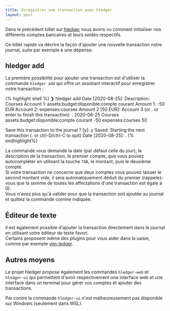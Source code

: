 ```yaml
---
title: Enregistrer une transaction avec hledger
layout: post
---
```


Dans le précédent billet sur [hledger](https://hledger.org) nous avons vu comment initialiser nos différents comptes 
bancaires et leurs soldes respectifs.

Ce billet rapide va décrire la façon d'ajouter une nouvelle transaction notre journal, suite par exemple à une dépense.

## hledger add

La première possibilité pour ajouter une transaction est d'utiliser la commande `hledger add` qui offre un assistant 
interactif pour enregistrer notre transaction :

{% highlight shell %}
❯ hledger add
Date [2020-08-25]:
Description: Courses
Account 1: assets:budget:disponible:compte courant
Amount  1: -50 EUR
Account 2: expenses:courses
Amount  2 [50 EUR]:
Account 3 (or . or enter to finish this transaction): .
2020-08-25 Courses
    assets:budget:disponible:compte courant             -50
    expenses:courses                                     50

Save this transaction to the journal ? [y]: y
Saved.
Starting the next transaction (. or ctrl-D/ctrl-C to quit)
Date [2020-08-25]: .
{% endhighlight%}

La commande vous demande la date (par défaut celle du jour), la description de la transaction, le premier compte, que 
vous pouvez autocompléter en utilisant la touche `TAB`, le montant, puis le deuxième compte.  
Si votre transaction ne concerne que deux comptes vous pouvez laisser le second montant vide, il sera automatiquement 
déduit du premier (rappelez-vous que la somme de toutes les affectations d'une transaction est égale à 0).  
Vous n'avez plus qu'à valider pour que la transaction soit ajoutée au journal et quittez la commande comme indiquée.

## Éditeur de texte

Il est également possible d'ajouter la transaction directement dans le journal en utilisant votre éditeur de texte 
favori.  
Certains proposent même des plugins pour vous aider dans la saisie, comme par exemple 
[vim-ledger](https://github.com/ledger/vim-ledger).

## Autres moyens

Le projet hledger propose également les commandes `hledger-web` et `hledger-ui` qui permettent d'avoir respectivement 
une interface web et une interface dans un terminal pour gérer vos comptes et ajouter des transactions.

Par contre la commande `hledger-ui` n'est malheureusement pas disponible sur Windows (seulement dans WSL).
